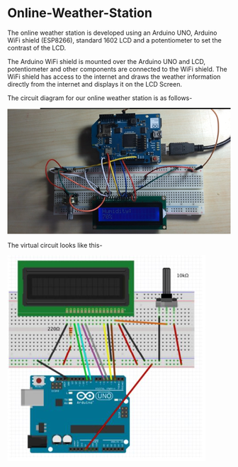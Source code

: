 # Online-Weather-Station

The online weather station is developed using an Arduino UNO, Arduino WiFi shield (ESP8266), standard 1602 LCD and a potentiometer to set the contrast of the LCD.


The Arduino WiFi shield is mounted over the Arduino UNO and LCD, potentiometer and other components are connected to the WiFi shield.
The WiFi shield has access to the internet and draws the weather information directly from the internet and displays it on the LCD Screen.

The circuit diagram for our online weather station is as follows-


![PNG1](resources/ckt2.png)




The virtual circuit looks like this-


![JPG1](resources/CktDiag.JPG)
